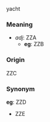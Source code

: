 yacht
### Meaning
+ _adj_: ZZA
    + __eg__: ZZB

### Origin

ZZC

### Synonym

__eg__: ZZD

+ ZZE


